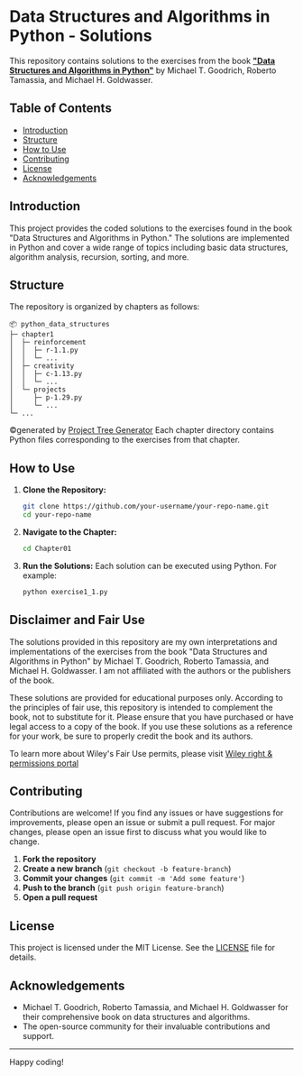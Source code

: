 # Data Structures and Algorithms in Python - Solutions

This repository contains solutions to the exercises from the book [**"Data Structures and Algorithms in Python"**](https://www.wiley.com/en-us/Data+Structures+and+Algorithms+in+Python-p-9781118290279) by Michael T. Goodrich, Roberto Tamassia, and Michael H. Goldwasser.

## Table of Contents

- [Introduction](#introduction)
- [Structure](#structure)
- [How to Use](#how-to-use)
- [Contributing](#contributing)
- [License](#license)
- [Acknowledgements](#acknowledgements)

## Introduction

This project provides the coded solutions to the exercises found in the book "Data Structures and Algorithms in Python." The solutions are implemented in Python and cover a wide range of topics including basic data structures, algorithm analysis, recursion, sorting, and more.

## Structure

The repository is organized by chapters as follows:

```
📦 python_data_structures
├─ chapter1
│  ├─ reinforcement
│  │  ├─ r-1.1.py
│  │  └─ ...
│  ├─ creativity
│  │  ├─ c-1.13.py
│  │  └─ ...
│  └─ projects
│     ├─ p-1.29.py
│     └─ ...
└─ ...
```
©generated by [Project Tree Generator](https://woochanleee.github.io/project-tree-generator)
Each chapter directory contains Python files corresponding to the exercises from that chapter.

## How to Use

1. **Clone the Repository:**
    ```sh
    git clone https://github.com/your-username/your-repo-name.git
    cd your-repo-name
    ```

2. **Navigate to the Chapter:**
    ```sh
    cd Chapter01
    ```

3. **Run the Solutions:**
    Each solution can be executed using Python. For example:
    ```sh
    python exercise1_1.py
    ```


## Disclaimer and Fair Use

The solutions provided in this repository are my own interpretations and implementations of the exercises from the book "Data Structures and Algorithms in Python" by Michael T. Goodrich, Roberto Tamassia, and Michael H. Goldwasser. I am not affiliated with the authors or the publishers of the book. 

These solutions are provided for educational purposes only. According to the principles of fair use, this repository is intended to complement the book, not to substitute for it. Please ensure that you have purchased or have legal access to a copy of the book. If you use these solutions as a reference for your work, be sure to properly credit the book and its authors.

To learn more about Wiley's Fair Use permits, please visit [Wiley right & permissions portal](https://www.wiley.com/en-us/permissions)

## Contributing

Contributions are welcome! If you find any issues or have suggestions for improvements, please open an issue or submit a pull request. For major changes, please open an issue first to discuss what you would like to change.

1. **Fork the repository**
2. **Create a new branch** (`git checkout -b feature-branch`)
3. **Commit your changes** (`git commit -m 'Add some feature'`)
4. **Push to the branch** (`git push origin feature-branch`)
5. **Open a pull request**

## License

This project is licensed under the MIT License. See the [LICENSE](LICENSE) file for details.

## Acknowledgements

- Michael T. Goodrich, Roberto Tamassia, and Michael H. Goldwasser for their comprehensive book on data structures and algorithms.
- The open-source community for their invaluable contributions and support.

---

Happy coding!
